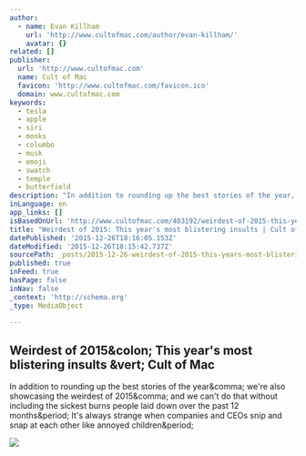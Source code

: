 ```yaml
---
author:
  - name: Evan Killham
    url: 'http://www.cultofmac.com/author/evan-killham/'
    avatar: {}
related: []
publisher:
  url: 'http://www.cultofmac.com'
  name: Cult of Mac
  favicon: 'http://www.cultofmac.com/favicon.ico'
  domain: www.cultofmac.com
keywords:
  - tesla
  - apple
  - siri
  - monks
  - columbo
  - musk
  - emoji
  - swatch
  - temple
  - butterfield
description: "In addition to rounding up the best stories of the year, we're also showcasing the weirdest of 2015, and we can't do that without including the sickest burns people laid down over the past 12 months. It's always strange when companies and CEOs snip and snap at each other like annoyed children."
inLanguage: en
app_links: []
isBasedOnUrl: 'http://www.cultofmac.com/403192/weirdest-of-2015-this-years-most-blistering-insults/?utm_campaign=weirdest-of-2015-this-years-most-blistering-insults&utm_medium=twitter&utm_source=twitter'
title: "Weirdest of 2015: This year's most blistering insults | Cult of Mac"
datePublished: '2015-12-26T18:16:05.153Z'
dateModified: '2015-12-26T18:15:42.737Z'
sourcePath: _posts/2015-12-26-weirdest-of-2015-this-years-most-blistering-insults-or-cult.md
published: true
inFeed: true
hasPage: false
inNav: false
_context: 'http://schema.org'
_type: MediaObject

---
```

<article style=""><h1>Weirdest of 2015&amp;colon; This year's most blistering insults &amp;vert; Cult of Mac</h1><p>In addition to rounding up the best stories of the year&amp;comma; we're also showcasing the weirdest of 2015&amp;comma; and we can't do that without including the sickest burns people laid down over the past 12 months&amp;period; It's always strange when companies and CEOs snip and snap at each other like annoyed children&amp;period;</p><img src="http://cdn.cultofmac.com/wp-content/uploads/2015/12/the-weirdest-2015.jpg" /></article>